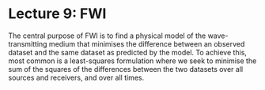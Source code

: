 # Lecture 9: FWI


The central purpose of FWI is to find a physical model of the wave-transmitting medium that minimises the difference between an observed dataset 
and the same dataset as predicted by the model. 
To achieve this, most common is a least-squares formulation where we seek to minimise the sum of the squares of the differences between the two datasets over all sources and receivers, and over all times.
